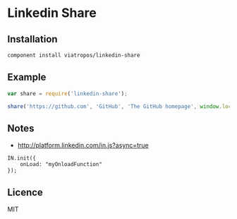 # Linkedin Share

## Installation

```bash
component install viatropos/linkedin-share
```

## Example

```js
var share = require('linkedin-share');

share('https://github.com', 'GitHub', 'The GitHub homepage', window.location);
```

## Notes

- http://platform.linkedin.com/in.js?async=true

```
IN.init({
    onLoad: "myOnloadFunction"
});
```

## Licence

MIT